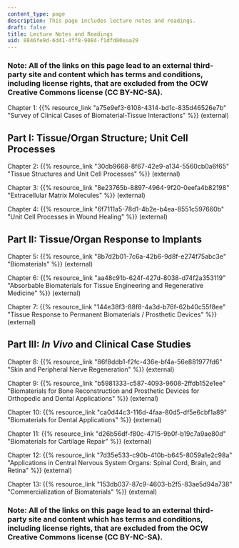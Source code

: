 ```yaml
---
content_type: page
description: This page includes lecture notes and readings.
draft: false
title: Lecture Notes and Readings
uid: 8846fe9d-6d41-4ff8-9084-f1dfd80eaa29
---
```

### Note: All of the links on this page lead to an external third-party site and content which has terms and conditions, including license rights, that are excluded from the OCW Creative Commons license (CC BY-NC-SA).

Chapter 1: {{% resource_link "a75e9ef3-6108-4314-bd1c-835d46526e7b" "Survey of Clinical Cases of Biomaterial-Tissue Interactions" %}} (external)

## Part I: Tissue/Organ Structure; Unit Cell Processes

Chapter 2: {{% resource_link "30db9668-8f67-42e9-a134-5560cb0a6f65" "Tissue Structures and Unit Cell Processes" %}} (external)

Chapter 3: {{% resource_link "8e23765b-8897-4964-9f20-0eefa4b82198" "Extracellular Matrix Molecules" %}} (external)

Chapter 4: {{% resource_link "6f7111a5-78d1-4b2e-b4ea-8551c597660b" "Unit Cell Processes in Wound Healing" %}} (external)

## Part II: Tissue/Organ Response to Implants

Chapter 5: {{% resource_link "8b7d2b01-7c6a-42b6-9d8f-e274f75abc3e" "Biomaterials" %}} (external)

Chapter 6: {{% resource_link "aa48c91b-624f-427d-8038-d74f2a353119" "Absorbable Biomaterials for Tissue Engineering and Regenerative Medicine" %}} (external)

Chapter 7: {{% resource_link "144e38f3-88f8-4a3d-b76f-62b40c55f8ee" "Tissue Response to Permanent Biomaterials / Prosthetic Devices" %}} (external)

## Part III: *In Vivo* and Clinical Case Studies

Chapter 8: {{% resource_link "86f8ddb1-f2fc-436e-bf4a-56e881977fd6" "Skin and Peripheral Nerve Regeneration" %}} (external)

Chapter 9: {{% resource_link "b5981333-c587-4093-9608-2ffdb152e1ee" "Biomaterials for Bone Reconstruction and Prosthetic Devices for Orthopedic and Dental Applications" %}} (external)

Chapter 10: {{% resource_link "ca0d44c3-116d-4faa-80d5-df5e6cbf1a89" "Biomaterials for Dental Applications" %}} (external)

Chapter 11: {{% resource_link "d26b56df-f80c-4715-9b0f-b19c7a9ae80d" "Biomaterials for Cartilage Repair" %}} (external)

Chapter 12: {{% resource_link "7d35e533-c90b-410b-b645-8059a1e2c98a" "Applications in Central Nervous System Organs: Spinal Cord, Brain, and Retina" %}} (external)

Chapter 13: {{% resource_link "153db037-87c9-4603-b2f5-83ae5d94a738" "Commercialization of Biomaterials" %}} (external)

### Note: All of the links on this page lead to an external third-party site and content which has terms and conditions, including license rights, that are excluded from the OCW Creative Commons license (CC BY-NC-SA).